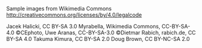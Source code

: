 Sample images from Wikimedia Commons
http://creativecommons.org/licenses/by/4.0/legalcode

Jacek Halicki, CC BY-SA 3.0
Myrabella, Wikimedia Commons, CC-BY-SA-4.0
©CEphoto, Uwe Aranas, CC-BY-SA-3.0
©Dietmar Rabich, rabich.de, CC BY-SA 4.0
Takuma Kimura, CC BY-SA 2.0
Doug Brown, CC BY-NC-SA 2.0
